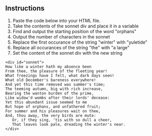 ## Instructions

1. Paste the code below into your HTML file.
1. Take the contents of the sonnet div and place it in a variable
1. Find and output the starting position of the word "orphans"
1. Output the number of characters in the sonnet
1. Replace the first occurance of the string "winter" with "yuletide"
1. Replace all occurances of the string "the" with "a large"
1. Set the content of the sonnet div with the new string

```
<div id="sonnet">
How like a winter hath my absence been
From thee, the pleasure of the fleeting year!
What freezings have I felt, what dark days seen!
What old December's bareness everywhere! 
And yet this time removed was summer's time;
The teeming autumn, big with rich increase,
Bearing the wanton burden of the prime,
Like widow'd wombs after their lords' decease:
Yet this abundant issue seemed to me
But hope of orphans, and unfathered fruit;
For summer and his pleasures wait on thee,
And, thou away, the very birds are mute:
   Or, if they sing, 'tis with so dull a cheer,
   That leaves look pale, dreading the winter's near.
</div>
```

